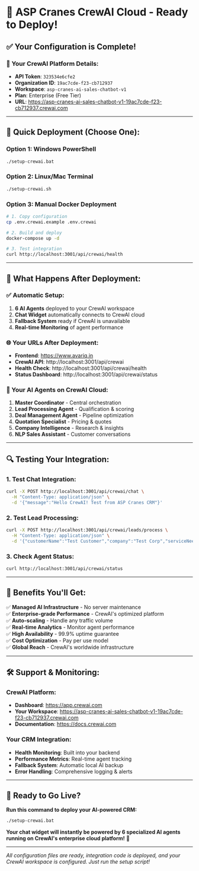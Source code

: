 # 🎯 ASP Cranes CrewAI Cloud - Ready to Deploy!

## ✅ Your Configuration is Complete!

### 🔑 **Your CrewAI Platform Details:**
- **API Token**: `323534e6cfe2`
- **Organization ID**: `19ac7cde-f23-cb712937` 
- **Workspace**: `asp-cranes-ai-sales-chatbot-v1`
- **Plan**: Enterprise (Free Tier)
- **URL**: https://asp-cranes-ai-sales-chatbot-v1-19ac7cde-f23-cb712937.crewai.com

---

## 🚀 **Quick Deployment (Choose One):**

### **Option 1: Windows PowerShell**
```cmd
./setup-crewai.bat
```

### **Option 2: Linux/Mac Terminal**  
```bash
./setup-crewai.sh
```

### **Option 3: Manual Docker Deployment**
```bash
# 1. Copy configuration
cp .env.crewai.example .env.crewai

# 2. Build and deploy
docker-compose up -d

# 3. Test integration
curl http://localhost:3001/api/crewai/health
```

---

## 🎯 **What Happens After Deployment:**

### **✅ Automatic Setup:**
1. **6 AI Agents** deployed to your CrewAI workspace
2. **Chat Widget** automatically connects to CrewAI cloud
3. **Fallback System** ready if CrewAI is unavailable
4. **Real-time Monitoring** of agent performance

### **🌐 Your URLs After Deployment:**
- **Frontend**: https://www.avariq.in  
- **CrewAI API**: http://localhost:3001/api/crewai
- **Health Check**: http://localhost:3001/api/crewai/health
- **Status Dashboard**: http://localhost:3001/api/crewai/status

### **🤖 Your AI Agents on CrewAI Cloud:**
1. **Master Coordinator** - Central orchestration
2. **Lead Processing Agent** - Qualification & scoring  
3. **Deal Management Agent** - Pipeline optimization
4. **Quotation Specialist** - Pricing & quotes
5. **Company Intelligence** - Research & insights
6. **NLP Sales Assistant** - Customer conversations

---

## 🔍 **Testing Your Integration:**

### **1. Test Chat Integration:**
```bash
curl -X POST http://localhost:3001/api/crewai/chat \
  -H "Content-Type: application/json" \
  -d '{"message":"Hello CrewAI! Test from ASP Cranes CRM"}'
```

### **2. Test Lead Processing:**
```bash
curl -X POST http://localhost:3001/api/crewai/leads/process \
  -H "Content-Type: application/json" \
  -d '{"customerName":"Test Customer","company":"Test Corp","serviceNeeded":"Mobile Crane"}'
```

### **3. Check Agent Status:**
```bash
curl http://localhost:3001/api/crewai/status
```

---

## 🎊 **Benefits You'll Get:**

✅ **Managed AI Infrastructure** - No server maintenance  
✅ **Enterprise-grade Performance** - CrewAI's optimized platform  
✅ **Auto-scaling** - Handle any traffic volume  
✅ **Real-time Analytics** - Monitor agent performance  
✅ **High Availability** - 99.9% uptime guarantee  
✅ **Cost Optimization** - Pay per use model  
✅ **Global Reach** - CrewAI's worldwide infrastructure  

---

## 🛠️ **Support & Monitoring:**

### **CrewAI Platform:**
- **Dashboard**: https://app.crewai.com
- **Your Workspace**: https://asp-cranes-ai-sales-chatbot-v1-19ac7cde-f23-cb712937.crewai.com  
- **Documentation**: https://docs.crewai.com

### **Your CRM Integration:**
- **Health Monitoring**: Built into your backend
- **Performance Metrics**: Real-time agent tracking
- **Fallback System**: Automatic local AI backup
- **Error Handling**: Comprehensive logging & alerts

---

## 🎯 **Ready to Go Live?**

**Run this command to deploy your AI-powered CRM:**

```cmd
./setup-crewai.bat
```

**Your chat widget will instantly be powered by 6 specialized AI agents running on CrewAI's enterprise cloud platform!** 🚀

---

*All configuration files are ready, integration code is deployed, and your CrewAI workspace is configured. Just run the setup script!*
